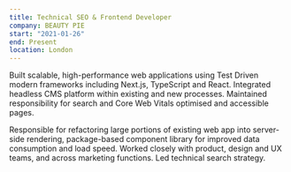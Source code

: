 ```yaml
---
title: Technical SEO & Frontend Developer
company: BEAUTY PIE
start: "2021-01-26"
end: Present
location: London
---
```


<p>Built scalable, high-performance web applications using Test Driven modern frameworks including Next.js, TypeScript and React. Integrated headless CMS platform within existing and new processes. Maintained responsibility for search and Core Web Vitals optimised and accessible pages.</p><p>Responsible for refactoring large portions of existing web app into server-side rendering, package-based component library for improved data consumption and load speed. Worked closely with product, design and UX teams, and across marketing functions. Led technical search strategy.</p>
